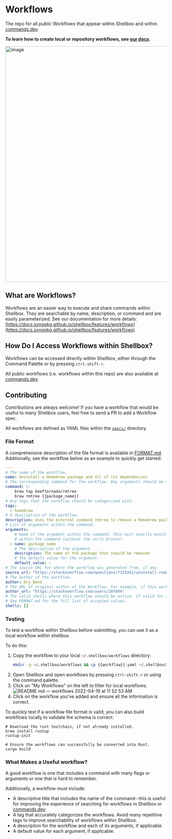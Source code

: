 # Workflows

The repo for all _public_ Workflows that appear within Shellbox and within [commands.dev](https://www.commands.dev/).

**To learn how to create local or repository workflows, see [our docs](https://docs.synopkg.github.io/shellbox/features/workflows#creating-custom-workflows).**

<img width="736" alt="image" src="https://user-images.githubusercontent.com/4110292/164031239-49f0ec9e-f124-44c4-89e6-6facc9bf9a8f.png">


## What are Workflows?

Workflows are an easier way to execute and share commands within Shellbox. They are searchable by name, description, or command and are easily parameterized. See our documentation for more details: [https://docs.synopkg.github.io/shellbox/features/workflows](https://docs.synopkg.github.io/shellbox/features/workflows)

## How Do I Access Workflows within Shellbox?

Workflows can be accessed directly within Shellbox, either through the Command Palette or by pressing `ctrl-shift-r`.

All public workflows (i.e. workflows within this repo) are also available at [commands.dev](https://www.commands.dev/).

## Contributing
Contributions are always welcome! If you have a workflow that would be useful to many Shellbox users, feel free to send a PR to add a Workflow spec.

All workflows are defined as YAML files within the [`specs/`](specs/) directory.

### File Format
A comprehensive description of the file format is available in [FORMAT.md](FORMAT.md).
Additionally, see the workflow below as an example to quickly get started:

```yaml
---
# The name of the workflow.
name: Uninstall a Homebrew package and all of its dependencies
# The corresponding command for the workflow. Any arguments should be surrounded with two curly braces. E.g `command {{arg}}`.
command: |-
    brew tap beeftornado/rmtree
    brew rmtree {{package_name}}
# Any tags that the workflow should be categorized with.
tags:
  - homebrew
# A description of the workflow.
description: Uses the external command rmtree to remove a Homebrew package and all of its dependencies
# List of arguments within the command.
arguments:
    # Name of the argument within the command. This must exactly match the name of the argument
    # within the command (without the curly braces).
  - name: package_name
    # The description of the argument.
    description: The name of the package that should be removed
    # The default value for the argument.
    default_value: ~
# The source URL for where the workflow was generated from, if any.
source_url: "https://stackoverflow.com/questions/7323261/uninstall-remove-a-homebrew-package-including-all-its-dependencies"
# The author of the workflow.
author: Ory Band
# The URL of original author of the Workflow. For example, if this workflow was generated from StackOverflow, the `author_url` would be the StackOverflow author's profile page.
author_url: "https://stackoverflow.com/users/207894"
# The valid shells where this workflow should be active. If valid for all shells, this can be left empty.
# See FORMAT.md for the full list of accepted values.
shells: []
```

### Testing
To test a workflow within Shellbox before submitting, you can use it as a local workflow within shellbox.

To do this:
1) Copy the workflow to your local `~/.shellbox/workflows` directory:
    ```bash
    mkdir -p ~/.shellbox/workflows && cp {{workflow}}.yaml ~/.shellbox/workflows/
    ```
2) Open Shellbox and open workflows by pressing `ctrl-shift-r` or using the command palette.
3) Click on "My Workflows" on the left to filter for local workflows.
![README md — workflows 2022-04-19 at 11 52 53 AM](https://user-images.githubusercontent.com/4110292/164045025-8eb3dd66-260a-4b12-8a4b-beae563db8ee.jpg)
4) Click on the workflow you've added and ensure all the information is correct.

To quickly test if a workflow file format is valid, you can also build workflows locally to validate the schema is correct:
```
# Download the rust toolchain, if not already installed.
brew install rustup
rustup-init

# Ensure the workflows can successfully be converted into Rust.
cargo build
```


### What Makes a Useful workflow?
A good workflow is one that includes a command with many flags or arguments or one that is hard to remember.

Additionally, a workflow _must_ include:

* A descriptive title that includes the name of the command--this is useful for improving the experience of searching for workflows in Shellbox or [commands.dev](https://www.commands.dev/).
* A tag that accurately categorizes the workflows. Avoid many repetitive tags to improve searchability of workflows within Shellbox.
* A description for the workflow and each of its arguments, if applicable.
* A default value for each argument, if applicable.
